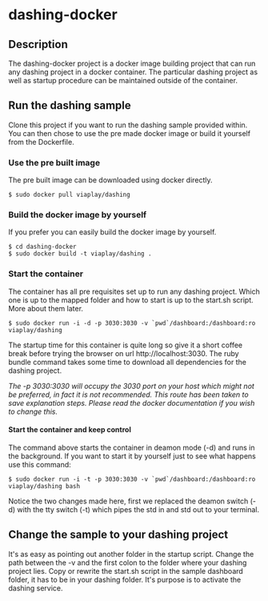dashing-docker
==============

## Description

The dashing-docker project is a docker image building project that can run any dashing project in a docker container. The particular dashing project as well as startup procedure can be maintained outside of the container.



## Run the dashing sample

Clone this project if you want to run the dashing sample provided within. You can then chose to use the pre made docker image or build it yourself from the Dockerfile.


### Use the pre built image
The pre built image can be downloaded using docker directly.

	$ sudo docker pull viaplay/dashing


### Build the docker image by yourself
If you prefer you can easily build the docker image by yourself.

	$ cd dashing-docker
	$ sudo docker build -t viaplay/dashing .


### Start the container
The container has all pre requisites set up to run any dashing project. Which one is up to the mapped folder and how to start is up to the start.sh script. More about them later.

	$ sudo docker run -i -d -p 3030:3030 -v `pwd`/dashboard:/dashboard:ro viaplay/dashing

The startup time for this container is quite long so give it a short coffee break before trying the browser on url http://localhost:3030. The ruby bundle command takes some time to download all dependencies for the dashing project. 

*The -p 3030:3030 will occupy the 3030 port on your host which might not be preferred, in fact it is not recommended. This route has been taken to save explanation steps. Please read the docker documentation if you wish to change this.*

#### Start the container and keep control
The command above starts the container in deamon mode (-d) and runs in the background. If you want to start it by yourself just to see what happens use this command:

	$ sudo docker run -i -t -p 3030:3030 -v `pwd`/dashboard:/dashboard:ro viaplay/dashing bash

Notice the two changes made here, first we replaced the deamon switch (-d) with the tty switch (-t) which pipes the std in and std out to your terminal.

## Change the sample to your dashing project
It's as easy as pointing out another folder in the startup script. Change the path between the -v and the first colon to the folder where your dashing project lies. Copy or rewrite the start.sh script in the sample dashboard folder, it has to be in your dashing folder. It's purpose is to activate the dashing service.
